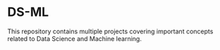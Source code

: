 # DS-ML
This repository contains multiple projects covering important concepts related to Data Science and Machine learning.
